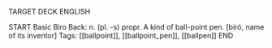 TARGET DECK
ENGLISH

START
Basic
Biro
Back: n. (pl. -s) propr. A kind of ball-point pen. [biró, name of its inventor]
Tags: [[ballpoint]], [[ballpoint_pen]], [[ballpen]]
END
